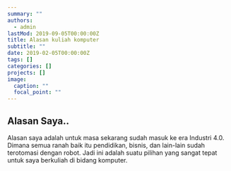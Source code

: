 ```yaml
---
summary: ""
authors:
  - admin
lastMod: 2019-09-05T00:00:00Z
title: Alasan kuliah komputer
subtitle: ""
date: 2019-02-05T00:00:00Z
tags: []
categories: []
projects: []
image:
  caption: ""
  focal_point: ""
---
```

## Alasan Saya..

Alasan saya adalah untuk masa sekarang sudah masuk ke era Industri 4.0. Dimana semua ranah baik itu pendidikan, bisnis, dan lain-lain sudah terotomasi dengan robot. Jadi ini adalah suatu pilihan yang sangat tepat untuk saya berkuliah di bidang komputer.